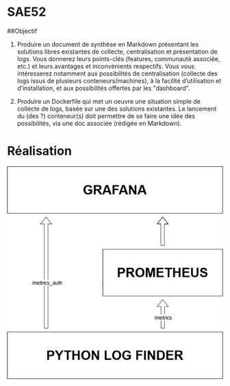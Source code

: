 # SAE52

##Objectif

1. Produire un document de synthèse en Markdown présentant les solutions libres existantes de
collecte, centralisation et présentation de logs. Vous donnerez leurs points-clés (features, communauté
associée, etc.) et leurs avantages et inconvénients respectifs. Vous vous intéresserez notamment aux
possibilités de centralisation (collecte des logs issus de plusieurs conteneurs/machines), à la facilité
d’utilisation et d’installation, et aux possibilités offertes par les "dashboard".

2. Produire un Dockerfile qui met un oeuvre une situation simple de collecte de logs, basée sur une
des solutions existantes. Le lancement du (des ?) conteneur(s) doit permettre de se faire une idée des
possibilités, via une doc associée (rédigée en Markdown).

# Réalisation

![Alt](images/Functionning.png?raw=true "Explication du fonctionnement")
